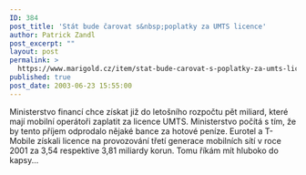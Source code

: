 ```yaml
---
ID: 384
post_title: 'Stát bude čarovat s&nbsp;poplatky za UMTS licence'
author: Patrick Zandl
post_excerpt: ""
layout: post
permalink: >
  https://www.marigold.cz/item/stat-bude-carovat-s-poplatky-za-umts-licence
published: true
post_date: 2003-06-23 15:55:00
---
```

Ministerstvo financí chce získat již do letošního rozpočtu pět miliard, které mají mobilní operátoři zaplatit za licence UMTS. Ministerstvo počítá s tím, že by tento příjem odprodalo nějaké bance za hotové peníze. Eurotel a T-Mobile získali licence na provozování třetí generace mobilních sítí v roce 2001 za 3,54 respektive 3,81 miliardy korun. Tomu říkám mít hluboko do kapsy...